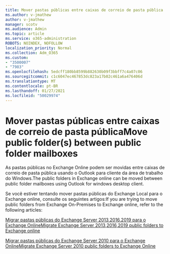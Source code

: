 ```yaml
---
title: Mover pastas públicas entre caixas de correio de pasta pública
ms.author: v-jmathew
author: v-jmathew
manager: scotv
ms.audience: Admin
ms.topic: article
ms.service: o365-administration
ROBOTS: NOINDEX, NOFOLLOW
localization_priority: Normal
ms.collection: Adm_O365
ms.custom:
- "3500007"
- "7983"
ms.openlocfilehash: 5edcff180bb8599b882630b09f3bbff7c4a07c06
ms.sourcegitcommit: c1c6047ec467853dc823a17b02c461a6a476406d
ms.translationtype: MT
ms.contentlocale: pt-BR
ms.lasthandoff: 01/27/2021
ms.locfileid: "50029974"
---
```

# <a name="move-public-folders-between-public-folder-mailboxes"></a><span data-ttu-id="955f8-102">Mover pastas públicas entre caixas de correio de pasta pública</span><span class="sxs-lookup"><span data-stu-id="955f8-102">Move public folder(s) between public folder mailboxes</span></span>

<span data-ttu-id="955f8-103">As pastas públicas no Exchange Online podem ser movidas entre caixas de correio de pasta pública usando o Outlook para cliente da área de trabalho do Windows.</span><span class="sxs-lookup"><span data-stu-id="955f8-103">The public folders in Exchange online can be moved between public folder mailboxes using Outlook for windows desktop client.</span></span>

<span data-ttu-id="955f8-104">Se você estiver tentando mover pastas públicas do Exchange Local para o Exchange online, consulte os seguintes artigos:</span><span class="sxs-lookup"><span data-stu-id="955f8-104">If you are trying to move public folders from Exchange On-Premises to Exchange online, refer to the following articles:</span></span>

[<span data-ttu-id="955f8-105">Migrar pastas públicas do Exchange Server 2013,2016.2019 para o Exchange Online</span><span class="sxs-lookup"><span data-stu-id="955f8-105">Migrate Exchange Server 2013,2016,2019 public folders to Exchange online</span></span>](https://aka.ms/ModernPFToEXO)

[<span data-ttu-id="955f8-106">Migrar pastas públicas do Exchange Server 2010 para o Exchange Online</span><span class="sxs-lookup"><span data-stu-id="955f8-106">Migrate Exchange Server 2010 public folders to Exchange Online</span></span>](https://aka.ms/LegacyPFToEXO)
